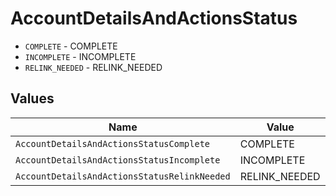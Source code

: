 # AccountDetailsAndActionsStatus

* `COMPLETE` - COMPLETE
* `INCOMPLETE` - INCOMPLETE
* `RELINK_NEEDED` - RELINK_NEEDED


## Values

| Name                                         | Value                                        |
| -------------------------------------------- | -------------------------------------------- |
| `AccountDetailsAndActionsStatusComplete`     | COMPLETE                                     |
| `AccountDetailsAndActionsStatusIncomplete`   | INCOMPLETE                                   |
| `AccountDetailsAndActionsStatusRelinkNeeded` | RELINK_NEEDED                                |
